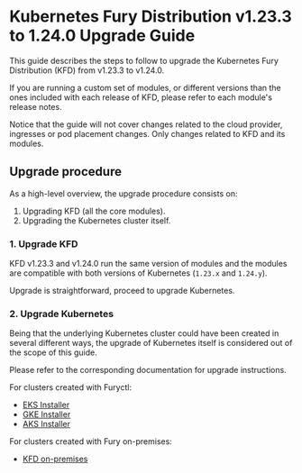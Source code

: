 # Kubernetes Fury Distribution v1.23.3 to 1.24.0 Upgrade Guide

This guide describes the steps to follow to upgrade the Kubernetes Fury Distribution (KFD) from v1.23.3 to v1.24.0.

If you are running a custom set of modules, or different versions than the ones included with each release of KFD, please refer to each module's release notes.

Notice that the guide will not cover changes related to the cloud provider, ingresses or pod placement changes. Only changes related to KFD and its modules.

## Upgrade procedure

As a high-level overview, the upgrade procedure consists on:

1. Upgrading KFD (all the core modules).
2. Upgrading the Kubernetes cluster itself.

### 1. Upgrade KFD

KFD v1.23.3 and v1.24.0 run the same version of modules and the modules are compatible with both versions of Kubernetes (`1.23.x` and `1.24.y`).

Upgrade is straightforward, proceed to upgrade Kubernetes.

### 2. Upgrade Kubernetes

Being that the underlying Kubernetes cluster could have been created in several different ways, the upgrade of Kubernetes itself is considered out of the scope of this guide.

Please refer to the corresponding documentation for upgrade instructions.

For clusters created with Furyctl:

- [EKS Installer](https://github.com/sighupio/fury-eks-installer)
- [GKE Installer](https://github.com/sighupio/fury-gke-installer)
- [AKS Installer](https://github.com/sighupio/fury-aks-installer)

For clusters created with Fury on-premises:

- [KFD on-premises](https://github.com/sighupio/fury-kubernetes-on-premises/tree/main/examples/playbooks#upgrade-cluster)
